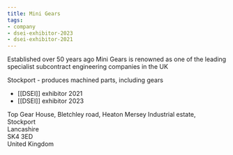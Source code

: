 ```yaml
---
title: Mini Gears
tags:
- company
- dsei-exhibitor-2023
- dsei-exhibitor-2021
---
```

Established over 50 years ago Mini Gears is renowned as one of the leading specialist subcontract engineering companies in the UK

Stockport - produces machined parts, including gears

- [[DSEI]] exhibitor 2021
- [[DSEI]] exhibitor 2023

Top Gear House, Bletchley road, Heaton Mersey Industrial estate,  
Stockport  
Lancashire  
SK4 3ED  
United Kingdom